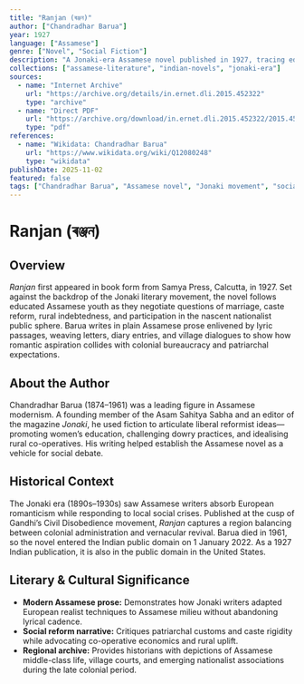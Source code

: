 ```yaml
---
title: "Ranjan (ৰঞ্জন)"
author: ["Chandradhar Barua"]
year: 1927
language: ["Assamese"]
genre: ["Novel", "Social Fiction"]
description: "A Jonaki-era Assamese novel published in 1927, tracing education, reform, and romantic idealism in colonial Assam through the intertwined lives of its young protagonists."
collections: ["assamese-literature", "indian-novels", "jonaki-era"]
sources:
  - name: "Internet Archive"
    url: "https://archive.org/details/in.ernet.dli.2015.452322"
    type: "archive"
  - name: "Direct PDF"
    url: "https://archive.org/download/in.ernet.dli.2015.452322/2015.452322.Ranjan.pdf"
    type: "pdf"
references:
  - name: "Wikidata: Chandradhar Barua"
    url: "https://www.wikidata.org/wiki/Q12080248"
    type: "wikidata"
publishDate: 2025-11-02
featured: false
tags: ["Chandradhar Barua", "Assamese novel", "Jonaki movement", "social reform"]
---
```


# Ranjan (ৰঞ্জন)

## Overview

*Ranjan* first appeared in book form from Samya Press, Calcutta, in 1927. Set against the backdrop of the Jonaki literary movement, the novel follows educated Assamese youth as they negotiate questions of marriage, caste reform, rural indebtedness, and participation in the nascent nationalist public sphere. Barua writes in plain Assamese prose enlivened by lyric passages, weaving letters, diary entries, and village dialogues to show how romantic aspiration collides with colonial bureaucracy and patriarchal expectations.

## About the Author

Chandradhar Barua (1874–1961) was a leading figure in Assamese modernism. A founding member of the Asam Sahitya Sabha and an editor of the magazine *Jonaki*, he used fiction to articulate liberal reformist ideas—promoting women’s education, challenging dowry practices, and idealising rural co-operatives. His writing helped establish the Assamese novel as a vehicle for social debate.

## Historical Context

The Jonaki era (1890s–1930s) saw Assamese writers absorb European romanticism while responding to local social crises. Published at the cusp of Gandhi’s Civil Disobedience movement, *Ranjan* captures a region balancing between colonial administration and vernacular revival. Barua died in 1961, so the novel entered the Indian public domain on 1 January 2022. As a 1927 Indian publication, it is also in the public domain in the United States.

## Literary & Cultural Significance

- **Modern Assamese prose:** Demonstrates how Jonaki writers adapted European realist techniques to Assamese milieu without abandoning lyrical cadence.
- **Social reform narrative:** Critiques patriarchal customs and caste rigidity while advocating co-operative economics and rural uplift.
- **Regional archive:** Provides historians with depictions of Assamese middle-class life, village courts, and emerging nationalist associations during the late colonial period.
